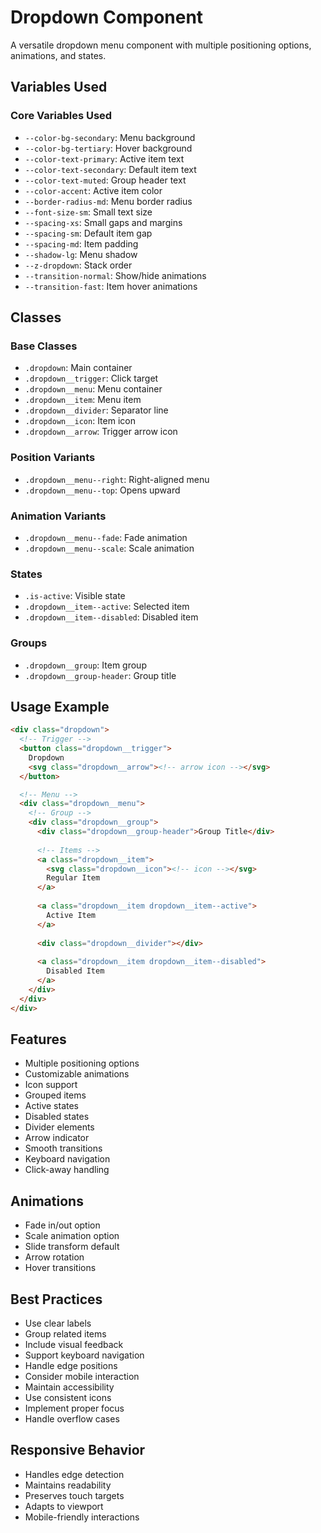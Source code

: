 # Dropdown Component

A versatile dropdown menu component with multiple positioning options, animations, and states.

## Variables Used

### Core Variables Used
- `--color-bg-secondary`: Menu background
- `--color-bg-tertiary`: Hover background
- `--color-text-primary`: Active item text
- `--color-text-secondary`: Default item text
- `--color-text-muted`: Group header text
- `--color-accent`: Active item color
- `--border-radius-md`: Menu border radius
- `--font-size-sm`: Small text size
- `--spacing-xs`: Small gaps and margins
- `--spacing-sm`: Default item gap
- `--spacing-md`: Item padding
- `--shadow-lg`: Menu shadow
- `--z-dropdown`: Stack order
- `--transition-normal`: Show/hide animations
- `--transition-fast`: Item hover animations

## Classes

### Base Classes
- `.dropdown`: Main container
- `.dropdown__trigger`: Click target
- `.dropdown__menu`: Menu container
- `.dropdown__item`: Menu item
- `.dropdown__divider`: Separator line
- `.dropdown__icon`: Item icon
- `.dropdown__arrow`: Trigger arrow icon

### Position Variants
- `.dropdown__menu--right`: Right-aligned menu
- `.dropdown__menu--top`: Opens upward

### Animation Variants
- `.dropdown__menu--fade`: Fade animation
- `.dropdown__menu--scale`: Scale animation

### States
- `.is-active`: Visible state
- `.dropdown__item--active`: Selected item
- `.dropdown__item--disabled`: Disabled item

### Groups
- `.dropdown__group`: Item group
- `.dropdown__group-header`: Group title

## Usage Example

```html
<div class="dropdown">
  <!-- Trigger -->
  <button class="dropdown__trigger">
    Dropdown
    <svg class="dropdown__arrow"><!-- arrow icon --></svg>
  </button>

  <!-- Menu -->
  <div class="dropdown__menu">
    <!-- Group -->
    <div class="dropdown__group">
      <div class="dropdown__group-header">Group Title</div>
      
      <!-- Items -->
      <a class="dropdown__item">
        <svg class="dropdown__icon"><!-- icon --></svg>
        Regular Item
      </a>
      
      <a class="dropdown__item dropdown__item--active">
        Active Item
      </a>
      
      <div class="dropdown__divider"></div>
      
      <a class="dropdown__item dropdown__item--disabled">
        Disabled Item
      </a>
    </div>
  </div>
</div>
```

## Features
- Multiple positioning options
- Customizable animations
- Icon support
- Grouped items
- Active states
- Disabled states
- Divider elements
- Arrow indicator
- Smooth transitions
- Keyboard navigation
- Click-away handling

## Animations
- Fade in/out option
- Scale animation option
- Slide transform default
- Arrow rotation
- Hover transitions

## Best Practices
- Use clear labels
- Group related items
- Include visual feedback
- Support keyboard navigation
- Handle edge positions
- Consider mobile interaction
- Maintain accessibility
- Use consistent icons
- Implement proper focus
- Handle overflow cases

## Responsive Behavior
- Handles edge detection
- Maintains readability
- Preserves touch targets
- Adapts to viewport
- Mobile-friendly interactions